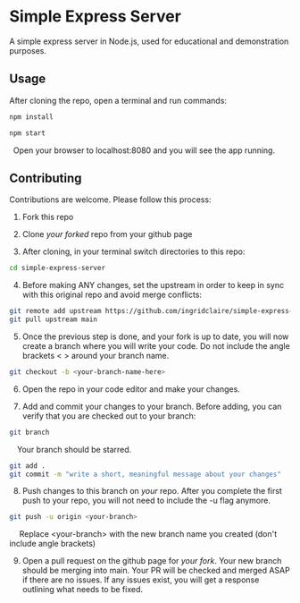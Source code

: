 # Simple Express Server

A simple express server in Node.js, used for educational and demonstration purposes.


## Usage

After cloning the repo, open a terminal and run commands:

```bash
npm install
```
```bash
npm start
```
&ensp;Open your browser to localhost:8080 and you will see the app running.


## Contributing

Contributions are welcome. Please follow this process:

1. Fork this repo

2. Clone *your forked* repo from your github page

3. After cloning, in your terminal switch directories to this repo:

```bash
cd simple-express-server
```

4. Before making ANY changes, set the upstream in order to keep in sync with this original repo and avoid merge conflicts:

```bash
git remote add upstream https://github.com/ingridclaire/simple-express-server.git
git pull upstream main
```

5. Once the previous step is done, and your fork is up to date, you will now create a branch where you will write your code. Do not include the angle brackets < > around your branch name.

```bash
git checkout -b <your-branch-name-here>
```

6. Open the repo in your code editor and make your changes.

7. Add and commit your changes to your branch. Before adding, you can verify that you are checked out to your branch:

```bash
git branch
```

&emsp;Your branch should be starred.

```bash
git add .
git commit -m "write a short, meaningful message about your changes"
```

8. Push changes to this branch on *your* repo. After you complete the first push to your repo, you will not need to include the -u flag anymore.

```bash
git push -u origin <your-branch>
```

&emsp; Replace \<your-branch\> with the new branch name you created (don't include angle brackets)

9. Open a pull request on the github page for *your fork*. Your new branch should be merging into main. Your PR will be checked and merged ASAP if there are no issues. If any issues exist, you will get a response outlining what needs to be fixed. 